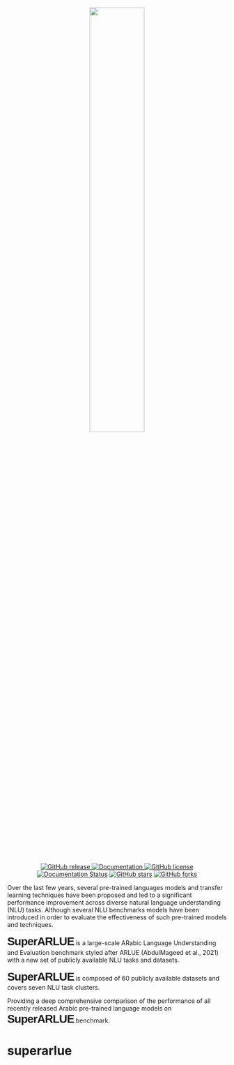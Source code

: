 <style>
        .brand {
  font-family: "Rubik", sans-serif;
  font-size: 1.625rem;
  font-weight: 600;
  line-height: 1.25;
  letter-spacing: -1px;
  color: var(--color-pink-600);
  text-transform:none;
}
</style>
<p align="center">
    <br>
    <img src="https://superarlue.dlnlp.ai/assets/superARLUE_logo.png" width="50%"/>
    <br>
<p>

<p align="center">
<a href="https://github.com/UBC-NLP/superarlue/releases">
        <img alt="GitHub release" src="https://img.shields.io/github/release/UBC-NLP/superarlue.svg">
    </a>

<a href="https://superarlue.dlnlp.ai/">
        <img alt="Documentation" src="https://img.shields.io/website.svg?down_color=red&down_message=offline&up_message=online&url=https://demos.dlnlp.ai/superarlue">
    </a>
<a href="https://github.com/UBC-NLP/superarlue/blob/main/LICENSE"><img alt="GitHub license" src="https://img.shields.io/github/license/UBC-NLP/superarlue?logoColor=blue"></a>
<a href='https://superarlue.readthedocs.io/en/latest/?badge=latest'><img src='https://readthedocs.org/projects/superarlue/badge/?version=latest' alt='Documentation Status' /></a>
<a href="https://github.com/UBC-NLP/superarlue/stargazers"><img alt="GitHub stars" src="https://img.shields.io/github/stars/UBC-NLP/tusuperarluerjuman"></a>
<a href="https://github.com/UBC-NLP/superarlue/network"><img alt="GitHub forks" src="https://img.shields.io/github/forks/UBC-NLP/superarlue"></a>

</p>
 
<p>Over the last few years, several pre-trained languages models and transfer learning techniques have been proposed and led to a significant performance improvement across diverse natural language understanding (NLU) tasks. Although several NLU benchmarks models have been introduced in order to evaluate the effectiveness of such pre-trained models and techniques. </p>
<p><span class='brand'>SuperARLUE</span> is a large-scale ARabic Language Understanding and Evaluation benchmark styled after ARLUE (AbdulMageed et al., 2021) with a new set of publicly available NLU tasks and datasets. </p>
<p><span class='brand'>SuperARLUE</span>  is composed of 60 publicly available datasets and covers seven NLU task clusters. </p>
<p>Providing a deep comprehensive comparison of the performance of all recently released Arabic pre-trained language models on <span class='brand'>SuperARLUE</span>  benchmark. </p>
  
# superarlue